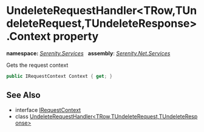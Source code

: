 # UndeleteRequestHandler&lt;TRow,TUndeleteRequest,TUndeleteResponse&gt;.Context property
**namespace:** *[Serenity.Services](../../README.md#serenity.services-namespace)*   **assembly**: *[Serenity.Net.Services](../../README.md)*

Gets the request context

```csharp
public IRequestContext Context { get; }
```

## See Also

* interface [IRequestContext](../IRequestContext.md)
* class [UndeleteRequestHandler&lt;TRow,TUndeleteRequest,TUndeleteResponse&gt;](../UndeleteRequestHandler-3.md)